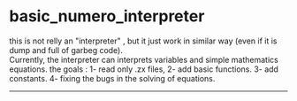 # basic_numero_interpreter
this is not relly an "interpreter" , but it just work in similar way (even if it is dump and full of garbeg code).<br/>
Currently, the interpreter can interprets variables and simple mathematics equations.
the goals :
1- read only .zx files,
2- add basic functions.
3- add constants.
4- fixing the bugs in the solving of equations.
____________________________________________________________________________________________________________________
